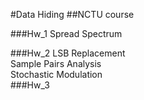 #Data Hiding 
##NCTU course

###Hw_1 
Spread Spectrum

###Hw_2
LSB Replacement  
Sample Pairs Analysis  
Stochastic Modulation  
###Hw_3